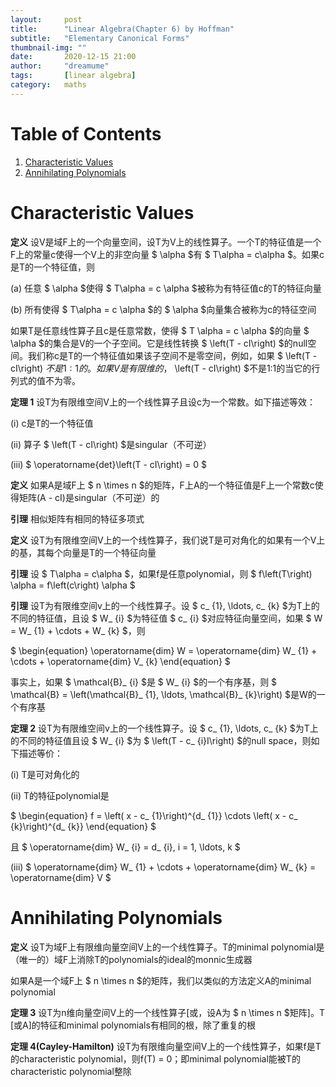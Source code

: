 ```yaml
---
layout:     post
title:      "Linear Algebra(Chapter 6) by Hoffman"
subtitle:   "Elementary Canonical Forms"
thumbnail-img: ""
date:       2020-12-15 21:00
author:     "dreamume"
tags: 		[linear algebra]
category:   maths
---
```

<head>
    <script src="https://cdn.mathjax.org/mathjax/latest/MathJax.js?config=TeX-AMS-MML_HTMLorMML" type="text/javascript"></script>
    <script type="text/x-mathjax-config">
        MathJax.Hub.Config({
            tex2jax: {
            skipTags: ['script', 'noscript', 'style', 'textarea', 'pre'],
            inlineMath: [['$','$']]
            }
        });
    </script>
</head>

# Table of Contents

1.  [Characteristic Values](#org8285248)
2.  [Annihilating Polynomials](#org1d19076)


<a id="org8285248"></a>

# Characteristic Values

**定义** 设V是域F上的一个向量空间，设T为V上的线性算子。一个T的特征值是一个F上的常量c使得一个V上的非空向量 $ \\alpha $有 $ T\\alpha = c\\alpha $。如果c是T的一个特征值，则

(a) 任意 $ \\alpha $使得 $ T\\alpha = c \\alpha $被称为有特征值c的T的特征向量

(b) 所有使得 $ T\\alpha = c \\alpha $的 $ \\alpha $向量集合被称为c的特征空间

如果T是任意线性算子且c是任意常数，使得 $ T \\alpha = c \\alpha $的向量 $ \\alpha $的集合是V的一个子空间。它是线性转换 $ \\left(T - cI\\right) $的null空间。我们称c是T的一个特征值如果该子空间不是零空间，例如，如果 $ \\left(T - cI\\right) $不是1:1的。如果V是有限维的，$ \\left(T - cI\\right) $不是1:1的当它的行列式的值不为零。

**定理 1** 设T为有限维空间V上的一个线性算子且设c为一个常数。如下描述等效：

(i) c是T的一个特征值

(ii) 算子 $ \\left(T - cI\\right) $是singular（不可逆）

(iii) $ \\operatorname{det}\\left(T - cI\\right) = 0 $

**定义** 如果A是域F上 $ n \\times n $的矩阵，F上A的一个特征值是F上一个常数c使得矩阵(A - cI)是singular（不可逆）的

**引理** 相似矩阵有相同的特征多项式

**定义** 设T为有限维空间V上的一个线性算子，我们说T是可对角化的如果有一个V上的基，其每个向量是T的一个特征向量

**引理** 设 $ T\\alpha = c\\alpha $，如果f是任意polynomial，则 $ f\\left(T\\right) \\alpha = f\\left(c\\right) \\alpha $

**引理** 设T为有限维空间v上的一个线性算子。设 $ c_ {1}, \\ldots, c_ {k} $为T上的不同的特征值，且设 $ W_ {i} $为特征值 $ c_ {i} $对应特征向量空间，如果 $ W = W_ {1} + \\cdots + W_ {k} $，则

$ \\begin{equation} \\operatorname{dim} W = \\operatorname{dim} W_ {1} + \\cdots + \\operatorname{dim} V_ {k} \\end{equation} $

事实上，如果 $ \\mathcal{B}_ {i} $是 $ W_ {i} $的一个有序基，则 $ \\mathcal{B} = \\left(\\mathcal{B}_ {1}, \\ldots, \\mathcal{B}_ {k}\\right) $是W的一个有序基

**定理 2** 设T为有限维空间v上的一个线性算子。设 $ c_ {1}, \\ldots, c_ {k} $为T上的不同的特征值且设 $ W_ {i} $为 $ \\left(T - c_ {i}I\\right) $的null space，则如下描述等价：

(i) T是可对角化的

(ii) T的特征polynomial是

$ \\begin{equation} f = \\left( x - c_ {1}\\right)^{d_ {1}} \\cdots \\left( x - c_ {k}\\right)^{d_ {k}} \\end{equation} $

且 $ \\operatorname{dim} W_ {i} = d_ {i}, i = 1, \\ldots, k $

(iii) $ \\operatorname{dim} W_ {1} + \\cdots + \\operatorname{dim} W_ {k} = \\operatorname{dim} V $


<a id="org1d19076"></a>

# Annihilating Polynomials

**定义** 设T为域F上有限维向量空间V上的一个线性算子。T的minimal polynomial是（唯一的）域F上消除T的polynomials的ideal的monnic生成器

如果A是一个域F上 $ n \\times n $的矩阵，我们以类似的方法定义A的minimal polynomial

**定理 3** 设T为n维向量空间V上的一个线性算子[或，设A为 $ n \\times n $矩阵]。T [或A]的特征和minimal polynomials有相同的根，除了重复的根

**定理 4(Cayley-Hamilton)** 设T为有限维向量空间V上的一个线性算子，如果f是T的characteristic polynomial，则f(T) = 0；即minimal polynomial能被T的characteristic polynomial整除
